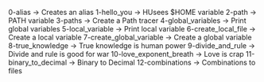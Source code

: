 0-alias -> Creates an alias
1-hello_you -> HUsees $HOME variable
2-path -> PATH variable
3-paths -> Create a Path tracer
4-global_variables -> Print global variables
5-local_variable -> Print local variable
6-create_local_file -> Create a local variable
7-create_global_variable -> Create a global variable
8-true_knowledge -> True knowledge is human power
9-divide_and_rule -> Divide and rule is good for war
10-love_exponent_breath -> Love is crap
11-binary_to_decimal -> Binary to Decimal
12-combinations -> Combinations to files



